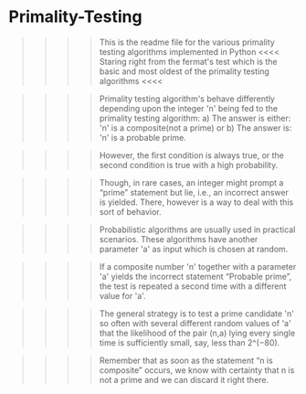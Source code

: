 # Primality-Testing
>>>> This is the readme file for the various primality testing algorithms implemented in Python <<<< 
>>>> Staring right from the fermat's test which is the basic and most oldest of the primality testing algorithms <<<<

>>>> Primality testing algorithm's behave differently depending upon the integer 'n' being fed to the primality testing algorithm:
      a) The answer is either: 'n' is a composite(not a prime) or
      b) The answer is: 'n' is a probable prime.

>>>> However, the first condition is always true, or the second condition is true with a high probability.

>>>> Though, in rare cases, an integer might prompt a “prime” statement but lie, i.e., an incorrect answer is yielded. There, however is a way to deal with this sort of behavior.

>>>> Probabilistic algorithms are usually used in practical scenarios. These algorithms have another parameter 'a' as input which is chosen at random. 

 >>>> If a composite number 'n' together with a parameter 'a' yields the incorrect statement “Probable prime”, the test is repeated a second time with a different value for 'a'. 

>>>> The general strategy is to test a prime candidate 'n' so often with several different random values of 'a' that the likelihood of the pair (n,a) lying every single time is sufficiently small, say, less than 2^(−80).

>>>> Remember that as soon as the statement “n is composite” occurs, we know with certainty that n is not a prime and we can discard it right there.
